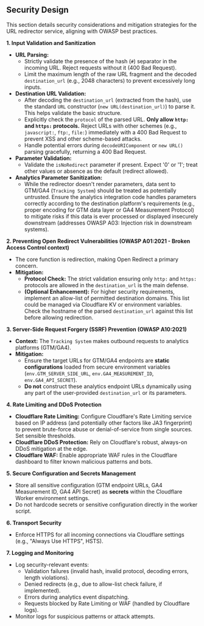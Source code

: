 ## Security Design

This section details security considerations and mitigation strategies for the URL redirector service, aligning with OWASP best practices.

**1. Input Validation and Sanitization**

*   **URL Parsing:**
    *   Strictly validate the presence of the hash (`#`) separator in the incoming URL. Reject requests without it (400 Bad Request).
    *   Limit the maximum length of the raw URL fragment and the decoded `destination_url` (e.g., 2048 characters) to prevent excessively long inputs.
*   **Destination URL Validation:**
    *   After decoding the `destination_url` (extracted from the hash), use the standard `URL` constructor (`new URL(destination_url)`) to parse it. This helps validate the basic structure.
    *   Explicitly check the `protocol` of the parsed URL. **Only allow `http:` and `https:` protocols.** Reject URLs with other schemes (e.g., `javascript:`, `ftp:`, `file:`) immediately with a 400 Bad Request to prevent XSS and other scheme-based attacks.
    *   Handle potential errors during `decodeURIComponent` or `new URL()` parsing gracefully, returning a 400 Bad Request.
*   **Parameter Validation:**
    *   Validate the `isNoRedirect` parameter if present. Expect '0' or '1'; treat other values or absence as the default (redirect allowed).
*   **Analytics Parameter Sanitization:**
    *   While the redirector doesn't render parameters, data sent to GTM/GA4 (`Tracking System`) should be treated as potentially untrusted. Ensure the analytics integration code handles parameters correctly according to the destination platform's requirements (e.g., proper encoding for GTM data layer or GA4 Measurement Protocol) to mitigate risks if this data is ever processed or displayed insecurely downstream (addresses OWASP A03: Injection risk in downstream systems).

**2. Preventing Open Redirect Vulnerabilities (OWASP A01:2021 - Broken Access Control context)**

*   The core function is redirection, making Open Redirect a primary concern.
*   **Mitigation:**
    *   **Protocol Check:** The strict validation ensuring only `http:` and `https:` protocols are allowed in the `destination_url` is the main defense.
    *   **(Optional Enhancement):** For higher security requirements, implement an allow-list of permitted destination domains. This list could be managed via Cloudflare KV or environment variables. Check the hostname of the parsed `destination_url` against this list before allowing redirection.

**3. Server-Side Request Forgery (SSRF) Prevention (OWASP A10:2021)**

*   **Context:** The `Tracking System` makes outbound requests to analytics platforms (GTM/GA4).
*   **Mitigation:**
    *   Ensure the target URLs for GTM/GA4 endpoints are **static configurations** loaded from secure environment variables (`env.GTM_SERVER_SIDE_URL`, `env.GA4_MEASUREMENT_ID`, `env.GA4_API_SECRET`).
    *   **Do not** construct these analytics endpoint URLs dynamically using any part of the user-provided `destination_url` or its parameters.

**4. Rate Limiting and DDoS Protection**

*   **Cloudflare Rate Limiting:** Configure Cloudflare's Rate Limiting service based on IP address (and potentially other factors like JA3 fingerprint) to prevent brute-force abuse or denial-of-service from single sources. Set sensible thresholds.
*   **Cloudflare DDoS Protection:** Rely on Cloudflare's robust, always-on DDoS mitigation at the edge.
*   **Cloudflare WAF:** Enable appropriate WAF rules in the Cloudflare dashboard to filter known malicious patterns and bots.

**5. Secure Configuration and Secrets Management**

*   Store all sensitive configuration (GTM endpoint URLs, GA4 Measurement ID, GA4 API Secret) as **secrets** within the Cloudflare Worker environment settings.
*   Do not hardcode secrets or sensitive configuration directly in the worker script.

**6. Transport Security**

*   Enforce HTTPS for all incoming connections via Cloudflare settings (e.g., "Always Use HTTPS", HSTS).

**7. Logging and Monitoring**

*   Log security-relevant events:
    *   Validation failures (invalid hash, invalid protocol, decoding errors, length violations).
    *   Denied redirects (e.g., due to allow-list check failure, if implemented).
    *   Errors during analytics event dispatching.
    *   Requests blocked by Rate Limiting or WAF (handled by Cloudflare logs).
*   Monitor logs for suspicious patterns or attack attempts. 